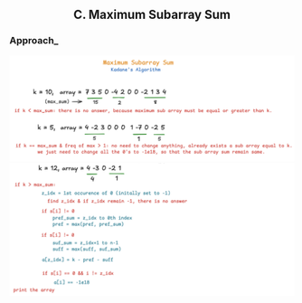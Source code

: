 <h2 align="center"> C. Maximum Subarray Sum</h2>

<h3> Approach_</h3>

<img src="max-subarray-sum1.png" alt="image"/>
<img src="max-subarray-sum2.png" alt="image"/>